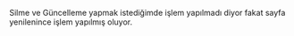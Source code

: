 Silme ve Güncelleme yapmak istediğimde işlem yapılmadı diyor fakat sayfa yenilenince işlem yapılmış oluyor.
